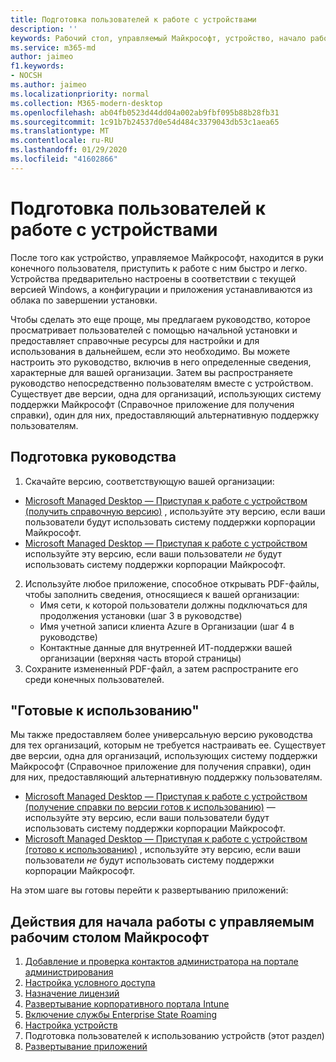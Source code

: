 ```yaml
---
title: Подготовка пользователей к работе с устройствами
description: ''
keywords: Рабочий стол, управляемый Майкрософт, устройство, начало работы, Microsoft 365
ms.service: m365-md
author: jaimeo
f1.keywords:
- NOCSH
ms.author: jaimeo
ms.localizationpriority: normal
ms.collection: M365-modern-desktop
ms.openlocfilehash: ab04fb0523d44dd04a002ab9fbf095b88b28fb31
ms.sourcegitcommit: 1c91b7b24537d0e54d484c3379043db53c1aea65
ms.translationtype: MT
ms.contentlocale: ru-RU
ms.lasthandoff: 01/29/2020
ms.locfileid: "41602866"
---
```

# <a name="get-your-users-ready-to-use-devices"></a>Подготовка пользователей к работе с устройствами

После того как устройство, управляемое Майкрософт, находится в руки конечного пользователя, приступить к работе с ним быстро и легко. Устройства предварительно настроены в соответствии с текущей версией Windows, а конфигурации и приложения устанавливаются из облака по завершении установки. 
 
Чтобы сделать это еще проще, мы предлагаем руководство, которое просматривает пользователей с помощью начальной установки и предоставляет справочные ресурсы для настройки и для использования в дальнейшем, если это необходимо. Вы можете настроить это руководство, включив в него определенные сведения, характерные для вашей организации. Затем вы распространяете руководство непосредственно пользователям вместе с устройством. Существует две версии, одна для организаций, использующих систему поддержки Майкрософт (Справочное приложение для получения справки), один для них, предоставляющий альтернативную поддержку пользователям.

## <a name="to-prepare-the-guide"></a>Подготовка руководства

1. Скачайте версию, соответствующую вашей организации:
- [Microsoft Managed Desktop — Приступая к работе с устройством (получить справочную версию)](https://github.com/MicrosoftDocs/microsoft-365-docs/raw/public/microsoft-365/managed-desktop/get-started/downloads/microsoft-managed-desktop-user-guide-help-custom-v3.pdf) , используйте эту версию, если ваши пользователи будут использовать систему поддержки корпорации Майкрософт.
- [Microsoft Managed Desktop — Приступая к работе с устройством](https://github.com/MicrosoftDocs/microsoft-365-docs/raw/public/microsoft-365/managed-desktop/get-started/downloads/microsoft-managed-desktop-user-guide-no-help-custom-v2.pdf) используйте эту версию, если ваши пользователи *не* будут использовать систему поддержки корпорации Майкрософт.
2. Используйте любое приложение, способное открывать PDF-файлы, чтобы заполнить сведения, относящиеся к вашей организации:
    - Имя сети, к которой пользователи должны подключаться для продолжения установки (шаг 3 в руководстве)
    - Имя учетной записи клиента Azure в Организации (шаг 4 в руководстве)
    - Контактные данные для внутренней ИТ-поддержки вашей организации (верхняя часть второй страницы)
3. Сохраните измененный PDF-файл, а затем распространите его среди конечных пользователей. 

## <a name="ready-to-use-guide"></a>"Готовые к использованию"

Мы также предоставляем более универсальную версию руководства для тех организаций, которым не требуется настраивать ее. Существует две версии, одна для организаций, использующих систему поддержки Майкрософт (Справочное приложение для получения справки), один для них, предоставляющий альтернативную поддержку пользователям. 

- [Microsoft Managed Desktop — Приступая к работе с устройством (получение справки по версии готов к использованию)](https://github.com/MicrosoftDocs/microsoft-365-docs/raw/public/microsoft-365/managed-desktop/get-started/downloads/microsoft-managed-desktop-user-guide-help-v3.pdf) — используйте эту версию, если ваши пользователи будут использовать систему поддержки корпорации Майкрософт.
- [Microsoft Managed Desktop — Приступая к работе с устройством (готово к использованию)](https://github.com/MicrosoftDocs/microsoft-365-docs/raw/public/microsoft-365/managed-desktop/get-started/downloads/microsoft-managed-desktop-user-guide-no-help-v2.pdf) , используйте эту версию, если ваши пользователи *не* будут использовать систему поддержки корпорации Майкрософт.

На этом шаге вы готовы перейти к развертыванию приложений:


## <a name="steps-to-get-started-with-microsoft-managed-desktop"></a>Действия для начала работы с управляемым рабочим столом Майкрософт

1. [Добавление и проверка контактов администратора на портале администрирования](add-admin-contacts.md)
2. [Настройка условного доступа](conditional-access.md)
3. [Назначение лицензий](assign-licenses.md)
4. [Развертывание корпоративного портала Intune](company-portal.md)
5. [Включение службы Enterprise State Roaming](enterprise-state-roaming.md)
6. [Настройка устройств](set-up-devices.md)
7. Подготовка пользователей к использованию устройств (этот раздел)
8. [Развертывание приложений](deploy-apps.md)
